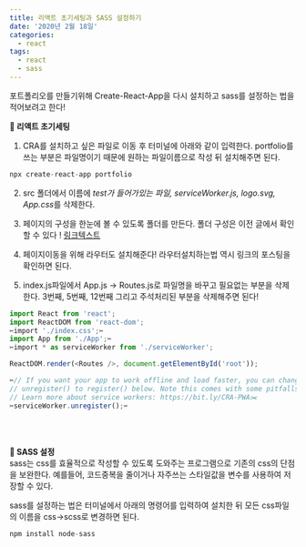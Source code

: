 ```yaml
---
title: 리액트 초기세팅과 SASS 설정하기
date: '2020년 2월 18일'
categories:
  - react
tags:
  - react
  - sass
---
```


포트폴리오를 만들기위해 Create-React-App을 다시 설치하고 sass를 설정하는 법을 적어보려고 한다!

**📌 리액트 초기세팅**

1. CRA를 설치하고 싶은 파일로 이동 후 터미널에 아래와 같이 입력한다. portfolio를 쓰는 부분은 파일명이기 때문에 원하는 파일이름으로 작성 뒤 설치해주면 된다.

```js
npx create-react-app portfolio
```

2. src 폴더에서 이름에 *test가 들어가있는 파일, serviceWorker.js, logo.svg, App.css*를 삭제한다.

3. 페이지의 구성을 한눈에 볼 수 있도록 폴더를 만든다. 폴더 구성은 이전 글에서 확인할 수 있다 !
   [링크텍스트](https://velog.io/@ppl8709/Instagram%EC%9D%84-react%EB%A1%9C-%EB%B0%94%EA%BE%B8%EA%B8%B0)

4. 페이지이동을 위해 라우터도 설치해준다! 라우터설치하는법 역시 링크의 포스팅을 확인하면 된다.

5. index.js파일에서 App.js -> Routes.js로 파일명을 바꾸고 필요없는 부분을 삭제한다. 3번째, 5번째, 12번째 그리고 주석처리된 부분을 삭제해주면 된다!

```js
import React from 'react';
import ReactDOM from 'react-dom';
✂️import './index.css';✂️
import App from './App';✂️
✂️import * as serviceWorker from './serviceWorker';

ReactDOM.render(<Routes />, document.getElementById('root'));

✂️// If you want your app to work offline and load faster, you can change
// unregister() to register() below. Note this comes with some pitfalls.
// Learn more about service workers: https://bit.ly/CRA-PWA✂️
✂️serviceWorker.unregister();✂️
```

</br>
</br>

**📌 SASS 설정**
</br>
sass는 css를 효율적으로 작성할 수 있도록 도와주는 프로그램으로 기존의 css의 단점을 보완한다. 예를들어, 코드중복을 줄이거나 자주쓰는 스타일값을 변수를 사용하여 저장할 수 있다.

sass를 설정하는 법은 터미널에서 아래의 명령어를 입력하여 설치한 뒤 모든 css파일의 이름을 css->scss로 변경하면 된다.

```js
npm install node-sass
```

